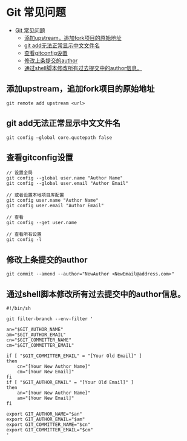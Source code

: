 # Git 常见问题
- [Git 常见问题](#git-常见问题)
  - [添加upstream，追加fork项目的原始地址](#添加upstream追加fork项目的原始地址)
  - [git add无法正常显示中文文件名](#git-add无法正常显示中文文件名)
  - [查看gitconfig设置](#查看gitconfig设置)
  - [修改上条提交的author](#修改上条提交的author)
  - [通过shell脚本修改所有过去提交中的author信息。](#通过shell脚本修改所有过去提交中的author信息)

## 添加upstream，追加fork项目的原始地址
```
git remote add upstream <url>
```

## git add无法正常显示中文文件名
```
git config –global core.quotepath false
```

## 查看gitconfig设置
```
// 设置全局
git config --global user.name "Author Name"
git config --global user.email "Author Email"

// 或者设置本地项目库配置
git config user.name "Author Name"
git config user.email "Author Email"

// 查看
git config --get user.name

// 查看所有设置
git config -l
```
## 修改上条提交的author
```
git commit --amend --author="NewAuthor <NewEmail@address.com>"
```

## 通过shell脚本修改所有过去提交中的author信息。
```
#!/bin/sh

git filter-branch --env-filter '

an="$GIT_AUTHOR_NAME"
am="$GIT_AUTHOR_EMAIL"
cn="$GIT_COMMITTER_NAME"
cm="$GIT_COMMITTER_EMAIL"

if [ "$GIT_COMMITTER_EMAIL" = "[Your Old Email]" ]
then
    cn="[Your New Author Name]"
    cm="[Your New Email]"
fi
if [ "$GIT_AUTHOR_EMAIL" = "[Your Old Email]" ]
then
    an="[Your New Author Name]"
    am="[Your New Email]"
fi

export GIT_AUTHOR_NAME="$an"
export GIT_AUTHOR_EMAIL="$am"
export GIT_COMMITTER_NAME="$cn"
export GIT_COMMITTER_EMAIL="$cm"
'
```